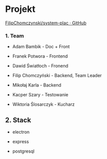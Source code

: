 # Projekt



[FilipChomczynski/system-plac · GitHub](https://github.com/FilipChomczynski/system-plac.git)



### 1. Team

* Adam Bambik - Doc + Front

* Franek Potwora - Frontend

* Dawid Światłoch - Fronend

* Filip Chomczyński - Backend, Team Leader

* Mikołaj Karla - Backend

* Kacper Szary - Testowanie

* Wiktoria Ślosarczyk - Kucharz



## 2. Stack

* electron

* express

* postgresql
